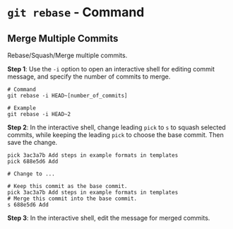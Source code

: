 # `git rebase` - Command

## Merge Multiple Commits

Rebase/Squash/Merge multiple commits.

**Step 1**: Use the `-i` option to open an interactive shell for editing commit
message, and specify the number of commits to merge.

```shell
# Command
git rebase -i HEAD~[number_of_commits]

# Example
git rebase -i HEAD~2
```

**Step 2**: In the interactive shell, change leading `pick` to `s` to squash
selected commits, while keeping the leading `pick` to choose the base commit.
Then save the change.

```text
pick 3ac3a7b Add steps in example formats in templates
pick 688e5d6 Add

# Change to ...

# Keep this commit as the base commit.
pick 3ac3a7b Add steps in example formats in templates
# Merge this commit into the base commit.
s 688e5d6 Add
```

**Step 3**: In the interactive shell, edit the message for merged commits.
